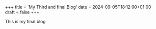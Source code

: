 +++
title = 'My Third and final Blog'
date = 2024-09-05T18:12:00+01:00
draft = false
+++

This is my final blog
